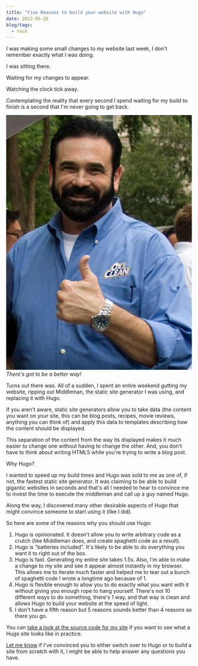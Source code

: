 ```yaml
---
title: "Five Reasons to build your website with Hugo"
date: 2022-05-26
blog/tags:
  - tech
---
```


I was making some small changes to my website last week, I don't remember
exactly what I was doing.

I was sitting there.

Waiting for my changes to appear.

Watching the clock tick away.

Contemplating the reality that every second I spend waiting for my build to
finish is a second that I'm never going to get back.

![](img/billy.jpg) _There's got to be a better way!_

Turns out there was. All of a sudden, I spent an entire weekend gutting my
website, ripping out Middleman, the static site generator I was using, and
replacing it with Hugo.

If you aren't aware, static site generators allow you to take data (the content
you want on your site, this can be blog posts, recipes, movie reviews, anything
you can think of) and apply this data to templates describing how the content
should be displayed.

This separation of the content from the way its displayed makes it much easier
to change one without having to change the other. And, you don't have to think
about writing HTML5 while you're trying to write a blog post.

Why Hugo?

I wanted to speed up my build times and Hugo was sold to me as one of, if not,
the fastest static site generator. It was claiming to be able to build gigantic
websites in seconds and that's all I needed to hear to convince me to invest the
time to execute the middleman and call up a guy named Hugo.

Along the way, I discovered many other desirable aspects of Hugo that might
convince someone to start using it (like I did).

So here are some of the reasons why you should use Hugo:

1. Hugo is opinionated. It doesn't allow you to write arbitrary code as a crutch
   (like Middleman does, and create spaghetti code as a result).
1. Hugo is "batteries included". It's likely to be able to do everything you
   want it to right out of the box.
1. Hugo is fast. Generating my entire site takes 1.5s. Also, I'm able to make a
   change to my site and see it appear almost instantly in my browser. This
   allows me to iterate much faster and helped me to tear out a bunch of
   spaghetti code I wrote a longtime ago because of 1.
1. Hugo is flexible enough to allow you to do exactly what you want with it
   without giving you enough rope to hang yourself. There's not 10 different
   ways to do something, there's 1 way, and that way is clean and allows Hugo to
   build your website at the speed of light.
1. I don't have a fifth reason but 5 reasons sounds better than 4 reasons so
   there you go.

You can
[take a look at the source code for my site](https://github.com/strategineer/personal-website)
if you want to see what a Hugo site looks like in practice.

[Let me know](mailto:me@strategineer.com) if I've convinced you to either switch
over to Hugo or to build a site from scratch with it, I might be able to help
answer any questions you have.
